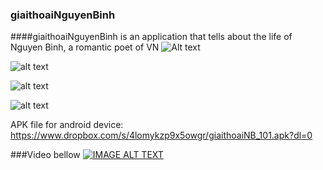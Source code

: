 ### giaithoaiNguyenBinh
####giaithoaiNguyenBinh  is an application that tells about the life of Nguyen Binh, a romantic poet of VN
![Alt text](https://scontent-hkg3-1.xx.fbcdn.net/hphotos-xtf1/v/t1.0-9/11742718_1060864547281979_2343244570665816654_n.jpg?oh=2d8b0384e9319bfbe2c356fdb953fd78&oe=561B6C66)

![alt text](https://fbcdn-sphotos-e-a.akamaihd.net/hphotos-ak-xaf1/v/t1.0-9/11216249_1060864523948648_8491231418438963071_n.jpg?oh=9f866b5623f782e567d0f1217d3cd5cf&oe=565A0966&__gda__=1448539089_b77f07c89f4a764d419a432be3e69473 "Logo Title Text 1")

![alt text](https://fbcdn-sphotos-f-a.akamaihd.net/hphotos-ak-xtp1/v/t1.0-9/11709605_1060864533948647_1903428916734048743_n.jpg?oh=fc333a9edc9845ad151c35efbe34f10e&oe=561C4FDD&__gda__=1443809787_be632ea8e4b02ae11c4cc25077c568ea "Logo Title Text 1")

![alt text](https://scontent-hkg3-1.xx.fbcdn.net/hphotos-xft1/v/t1.0-9/20496_1060864530615314_4883228009254775694_n.jpg?oh=8345c2d6ed9dee55481d51512cb8739a&oe=56155E61 "Logo Title Text 1")

APK file for android device: https://www.dropbox.com/s/4lomykzp9x5owgr/giaithoaiNB_101.apk?dl=0

###Video bellow
[![IMAGE ALT TEXT](http://img.youtube.com/vi/A5NTNYAu2Dg/0.jpg)](http://www.youtube.com/watch?v=A5NTNYAu2Dg "Giai thoại Nguyễn Bính app")
